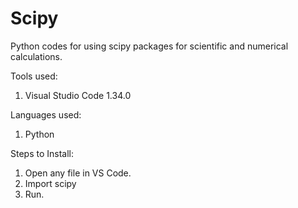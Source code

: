 # Scipy
Python codes for using scipy packages for scientific and numerical calculations.

Tools used:
1. Visual Studio Code 1.34.0

Languages used:
1. Python

Steps to Install:
1. Open any file in VS Code.
2. Import scipy
3. Run.
